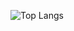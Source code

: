 ![Top Langs](https://github-readme-stats.vercel.app/api/top-langs/?username=Phumsirii&layout=compact&theme=dark)
